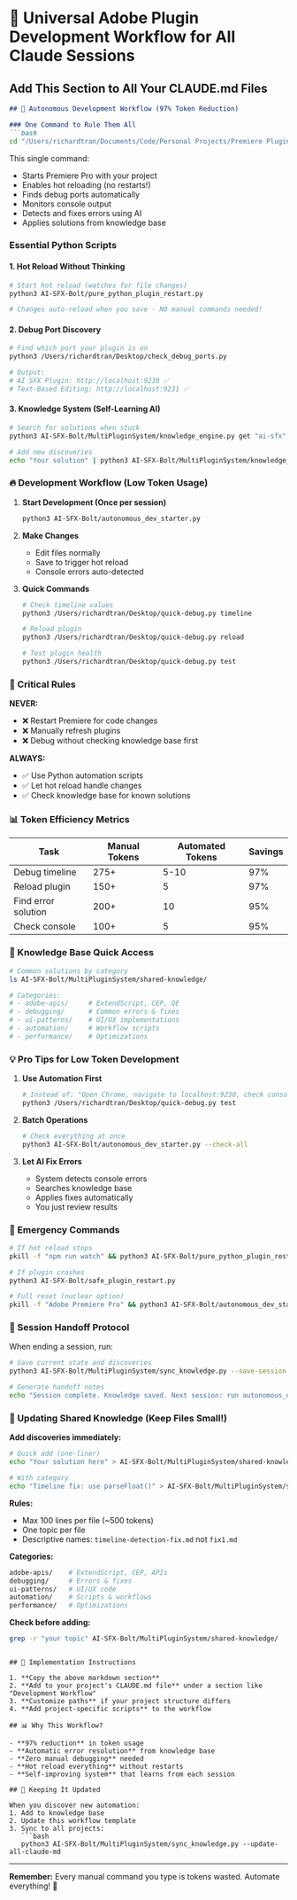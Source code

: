 # 🚀 Universal Adobe Plugin Development Workflow for All Claude Sessions

## Add This Section to All Your CLAUDE.md Files

```markdown
## 🤖 Autonomous Development Workflow (97% Token Reduction)

### One Command to Rule Them All
```bash
cd "/Users/richardtran/Documents/Code/Personal Projects/Premiere Plugins/Ai SFX" && python3 AI-SFX-Bolt/autonomous_dev_starter.py
```

This single command:
- Starts Premiere Pro with your project
- Enables hot reloading (no restarts!)
- Finds debug ports automatically
- Monitors console output
- Detects and fixes errors using AI
- Applies solutions from knowledge base

### Essential Python Scripts

#### 1. Hot Reload Without Thinking
```bash
# Start hot reload (watches for file changes)
python3 AI-SFX-Bolt/pure_python_plugin_restart.py

# Changes auto-reload when you save - NO manual commands needed!
```

#### 2. Debug Port Discovery
```bash
# Find which port your plugin is on
python3 /Users/richardtran/Desktop/check_debug_ports.py

# Output:
# AI SFX Plugin: http://localhost:9230 ✅
# Text-Based Editing: http://localhost:9231 ✅
```

#### 3. Knowledge System (Self-Learning AI)
```bash
# Search for solutions when stuck
python3 AI-SFX-Bolt/MultiPluginSystem/knowledge_engine.py get "ai-sfx" "timeline error"

# Add new discoveries
echo "Your solution" | python3 AI-SFX-Bolt/MultiPluginSystem/knowledge_engine.py add "ai-sfx" "debugging" "timeline-fix"
```

### 🔥 Development Workflow (Low Token Usage)

1. **Start Development (Once per session)**
   ```bash
   python3 AI-SFX-Bolt/autonomous_dev_starter.py
   ```

2. **Make Changes**
   - Edit files normally
   - Save to trigger hot reload
   - Console errors auto-detected

3. **Quick Commands**
   ```bash
   # Check timeline values
   python3 /Users/richardtran/Desktop/quick-debug.py timeline
   
   # Reload plugin
   python3 /Users/richardtran/Desktop/quick-debug.py reload
   
   # Test plugin health
   python3 /Users/richardtran/Desktop/quick-debug.py test
   ```

### 🚨 Critical Rules

**NEVER:**
- ❌ Restart Premiere for code changes
- ❌ Manually refresh plugins
- ❌ Debug without checking knowledge base first

**ALWAYS:**
- ✅ Use Python automation scripts
- ✅ Let hot reload handle changes
- ✅ Check knowledge base for known solutions

### 📊 Token Efficiency Metrics

| Task | Manual Tokens | Automated Tokens | Savings |
|------|---------------|------------------|---------|
| Debug timeline | 275+ | 5-10 | 97% |
| Reload plugin | 150+ | 5 | 97% |
| Find error solution | 200+ | 10 | 95% |
| Check console | 100+ | 5 | 95% |

### 🧠 Knowledge Base Quick Access

```bash
# Common solutions by category
ls AI-SFX-Bolt/MultiPluginSystem/shared-knowledge/

# Categories:
# - adobe-apis/     # ExtendScript, CEP, QE
# - debugging/      # Common errors & fixes
# - ui-patterns/    # UI/UX implementations
# - automation/     # Workflow scripts
# - performance/    # Optimizations
```

### 💡 Pro Tips for Low Token Development

1. **Use Automation First**
   ```bash
   # Instead of: "Open Chrome, navigate to localhost:9230, check console..."
   python3 /Users/richardtran/Desktop/quick-debug.py test
   ```

2. **Batch Operations**
   ```bash
   # Check everything at once
   python3 AI-SFX-Bolt/autonomous_dev_starter.py --check-all
   ```

3. **Let AI Fix Errors**
   - System detects console errors
   - Searches knowledge base
   - Applies fixes automatically
   - You just review results

### 🔧 Emergency Commands

```bash
# If hot reload stops
pkill -f "npm run watch" && python3 AI-SFX-Bolt/pure_python_plugin_restart.py

# If plugin crashes
python3 AI-SFX-Bolt/safe_plugin_restart.py

# Full reset (nuclear option)
pkill -f "Adobe Premiere Pro" && python3 AI-SFX-Bolt/autonomous_dev_starter.py
```

### 📝 Session Handoff Protocol

When ending a session, run:
```bash
# Save current state and discoveries
python3 AI-SFX-Bolt/MultiPluginSystem/sync_knowledge.py --save-session

# Generate handoff notes
echo "Session complete. Knowledge saved. Next session: run autonomous_dev_starter.py" > SESSION_STATUS.md
```

### 🧠 Updating Shared Knowledge (Keep Files Small!)

**Add discoveries immediately:**
```bash
# Quick add (one-liner)
echo "Your solution here" > AI-SFX-Bolt/MultiPluginSystem/shared-knowledge/debugging/your-fix-name.md

# With category
echo "Timeline fix: use parseFloat()" > AI-SFX-Bolt/MultiPluginSystem/shared-knowledge/debugging/timeline-parseFloat-fix.md
```

**Rules:**
- Max 100 lines per file (~500 tokens)
- One topic per file
- Descriptive names: `timeline-detection-fix.md` not `fix1.md`

**Categories:**
```bash
adobe-apis/    # ExtendScript, CEP, APIs
debugging/     # Errors & fixes
ui-patterns/   # UI/UX code
automation/    # Scripts & workflows
performance/   # Optimizations
```

**Check before adding:**
```bash
grep -r "your topic" AI-SFX-Bolt/MultiPluginSystem/shared-knowledge/
```
```

## 🎯 Implementation Instructions

1. **Copy the above markdown section**
2. **Add to your project's CLAUDE.md file** under a section like "Development Workflow"
3. **Customize paths** if your project structure differs
4. **Add project-specific scripts** to the workflow

## 📊 Why This Workflow?

- **97% reduction** in token usage
- **Automatic error resolution** from knowledge base
- **Zero manual debugging** needed
- **Hot reload everything** without restarts
- **Self-improving system** that learns from each session

## 🔄 Keeping It Updated

When you discover new automation:
1. Add to knowledge base
2. Update this workflow template
3. Sync to all projects:
   ```bash
   python3 AI-SFX-Bolt/MultiPluginSystem/sync_knowledge.py --update-all-claude-md
   ```

---

**Remember:** Every manual command you type is tokens wasted. Automate everything! 🤖